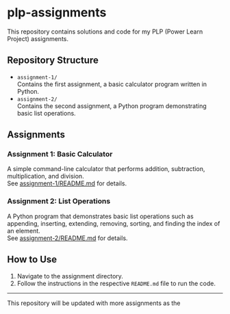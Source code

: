 # plp-assignments

This repository contains solutions and code for my PLP (Power Learn Project) assignments.

## Repository Structure

- `assignment-1/`  
  Contains the first assignment, a basic calculator program written in Python.
- `assignment-2/`  
  Contains the second assignment, a Python program demonstrating basic list operations.

## Assignments

### Assignment 1: Basic Calculator

A simple command-line calculator that performs addition, subtraction, multiplication, and division.  
See [assignment-1/README.md](assignment-1/README.md) for details.

### Assignment 2: List Operations

A Python program that demonstrates basic list operations such as appending, inserting, extending, removing, sorting, and finding the index of an element.  
See [assignment-2/README.md](assignment-2/README.md) for details.

## How to Use

1. Navigate to the assignment directory.
2. Follow the instructions in the respective `README.md` file to run the code.

---
This repository will be updated with more assignments as the
